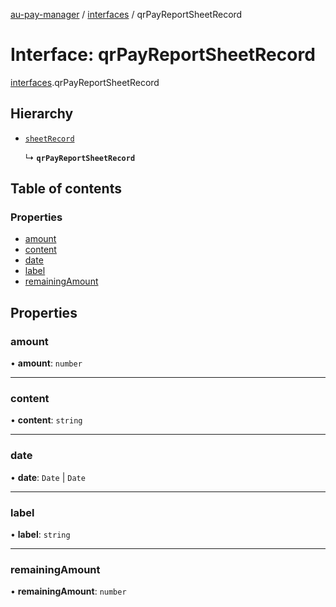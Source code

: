 [au-pay-manager](../README.md) / [interfaces](../modules/interfaces.md) / qrPayReportSheetRecord

# Interface: qrPayReportSheetRecord

[interfaces](../modules/interfaces.md).qrPayReportSheetRecord

## Hierarchy

- [`sheetRecord`](interfaces.sheetRecord.md)

  ↳ **`qrPayReportSheetRecord`**

## Table of contents

### Properties

- [amount](interfaces.qrPayReportSheetRecord.md#amount)
- [content](interfaces.qrPayReportSheetRecord.md#content)
- [date](interfaces.qrPayReportSheetRecord.md#date)
- [label](interfaces.qrPayReportSheetRecord.md#label)
- [remainingAmount](interfaces.qrPayReportSheetRecord.md#remainingamount)

## Properties

### amount

• **amount**: `number`

___

### content

• **content**: `string`

___

### date

• **date**: `Date` \| `Date`

___

### label

• **label**: `string`

___

### remainingAmount

• **remainingAmount**: `number`
